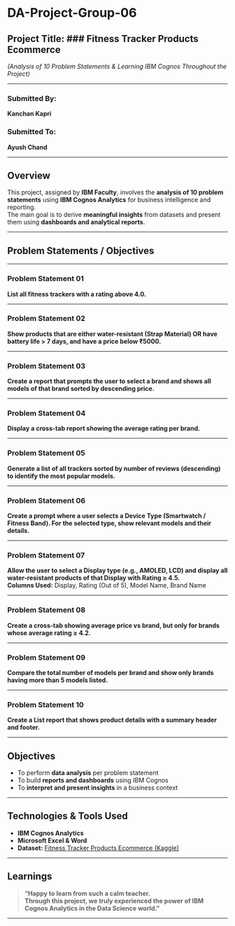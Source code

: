 #  **DA-Project-Group-06**

##  **Project Title:**  ### **Fitness Tracker Products Ecommerce**  

*(Analysis of 10 Problem Statements & Learning IBM Cognos Throughout the Project)*

---

### **Submitted By:**  
**Kanchan Kapri**

### **Submitted To:**  
**Ayush Chand**

---

##  **Overview**

This project, assigned by **IBM Faculty**, involves the **analysis of 10 problem statements** using **IBM Cognos Analytics** for business intelligence and reporting.  
The main goal is to derive **meaningful insights** from datasets and present them using **dashboards and analytical reports**.

---

##  **Problem Statements / Objectives**

---

###  **Problem Statement 01**  
**List all fitness trackers with a rating above 4.0.**

---

###  **Problem Statement 02**  
**Show products that are either water-resistant (Strap Material) OR have battery life > 7 days, and have a price below ₹5000.**

---

###  **Problem Statement 03**  
**Create a report that prompts the user to select a brand and shows all models of that brand sorted by descending price.**

---

###  **Problem Statement 04**  
**Display a cross-tab report showing the average rating per brand.**

---

###  **Problem Statement 05**  
**Generate a list of all trackers sorted by number of reviews (descending) to identify the most popular models.**

---

###  **Problem Statement 06**  
**Create a prompt where a user selects a Device Type (Smartwatch / Fitness Band). For the selected type, show relevant models and their details.**

---

###  **Problem Statement 07**  
**Allow the user to select a Display type (e.g., AMOLED, LCD) and display all water-resistant products of that Display with Rating ≥ 4.5.**  
**Columns Used:** Display, Rating (Out of 5), Model Name, Brand Name  

---

###  **Problem Statement 08**  
**Create a cross-tab showing average price vs brand, but only for brands whose average rating ≥ 4.2.**

---

###  **Problem Statement 09**  
**Compare the total number of models per brand and show only brands having more than 5 models listed.**

---

###  **Problem Statement 10**  
**Create a List report that shows product details with a summary header and footer.**

---

##  **Objectives**

- To perform **data analysis** per problem statement  
- To build **reports and dashboards** using IBM Cognos  
- To **interpret and present insights** in a business context  

---

##  **Technologies & Tools Used**

- **IBM Cognos Analytics**  
- **Microsoft Excel & Word**  
- **Dataset:** [Fitness Tracker Products Ecommerce (Kaggle)](https://www.kaggle.com/datasets/devsubhash/fitness-trackers-products-ecommerce)

---

##  **Learnings**

> **“Happy to learn from such a calm teacher.  
Through this project, we truly experienced the power of IBM Cognos Analytics in the Data Science world.”**

---
